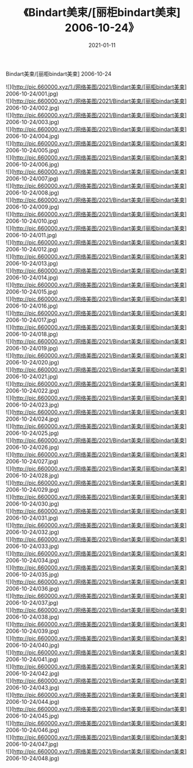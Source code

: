 ﻿---
layout: post
title:  《Bindart美束/[丽柜bindart美束] 2006-10-24》
date:   2021-01-11
img: http://pic.660000.xyz/1:/网络美图/2021/Bindart美束/[丽柜bindart美束] 2006-10-24/000.jpg
categories: [美女, 清纯, 唯美]
---

Bindart美束/[丽柜bindart美束] 2006-10-24

 ![](http://pic.660000.xyz/1:/网络美图/2021/Bindart美束/[丽柜bindart美束] 2006-10-24/001.jpg) <br>![](http://pic.660000.xyz/1:/网络美图/2021/Bindart美束/[丽柜bindart美束] 2006-10-24/002.jpg) <br>![](http://pic.660000.xyz/1:/网络美图/2021/Bindart美束/[丽柜bindart美束] 2006-10-24/003.jpg) <br>![](http://pic.660000.xyz/1:/网络美图/2021/Bindart美束/[丽柜bindart美束] 2006-10-24/004.jpg) <br>![](http://pic.660000.xyz/1:/网络美图/2021/Bindart美束/[丽柜bindart美束] 2006-10-24/005.jpg) <br>![](http://pic.660000.xyz/1:/网络美图/2021/Bindart美束/[丽柜bindart美束] 2006-10-24/006.jpg) <br>![](http://pic.660000.xyz/1:/网络美图/2021/Bindart美束/[丽柜bindart美束] 2006-10-24/007.jpg) <br>![](http://pic.660000.xyz/1:/网络美图/2021/Bindart美束/[丽柜bindart美束] 2006-10-24/008.jpg) <br>![](http://pic.660000.xyz/1:/网络美图/2021/Bindart美束/[丽柜bindart美束] 2006-10-24/009.jpg) <br>![](http://pic.660000.xyz/1:/网络美图/2021/Bindart美束/[丽柜bindart美束] 2006-10-24/010.jpg) <br>![](http://pic.660000.xyz/1:/网络美图/2021/Bindart美束/[丽柜bindart美束] 2006-10-24/011.jpg) <br>![](http://pic.660000.xyz/1:/网络美图/2021/Bindart美束/[丽柜bindart美束] 2006-10-24/012.jpg) <br>![](http://pic.660000.xyz/1:/网络美图/2021/Bindart美束/[丽柜bindart美束] 2006-10-24/013.jpg) <br>![](http://pic.660000.xyz/1:/网络美图/2021/Bindart美束/[丽柜bindart美束] 2006-10-24/014.jpg) <br>![](http://pic.660000.xyz/1:/网络美图/2021/Bindart美束/[丽柜bindart美束] 2006-10-24/015.jpg) <br>![](http://pic.660000.xyz/1:/网络美图/2021/Bindart美束/[丽柜bindart美束] 2006-10-24/016.jpg) <br>![](http://pic.660000.xyz/1:/网络美图/2021/Bindart美束/[丽柜bindart美束] 2006-10-24/017.jpg) <br>![](http://pic.660000.xyz/1:/网络美图/2021/Bindart美束/[丽柜bindart美束] 2006-10-24/018.jpg) <br>![](http://pic.660000.xyz/1:/网络美图/2021/Bindart美束/[丽柜bindart美束] 2006-10-24/019.jpg) <br>![](http://pic.660000.xyz/1:/网络美图/2021/Bindart美束/[丽柜bindart美束] 2006-10-24/020.jpg) <br>![](http://pic.660000.xyz/1:/网络美图/2021/Bindart美束/[丽柜bindart美束] 2006-10-24/021.jpg) <br>![](http://pic.660000.xyz/1:/网络美图/2021/Bindart美束/[丽柜bindart美束] 2006-10-24/022.jpg) <br>![](http://pic.660000.xyz/1:/网络美图/2021/Bindart美束/[丽柜bindart美束] 2006-10-24/023.jpg) <br>![](http://pic.660000.xyz/1:/网络美图/2021/Bindart美束/[丽柜bindart美束] 2006-10-24/024.jpg) <br>![](http://pic.660000.xyz/1:/网络美图/2021/Bindart美束/[丽柜bindart美束] 2006-10-24/025.jpg) <br>![](http://pic.660000.xyz/1:/网络美图/2021/Bindart美束/[丽柜bindart美束] 2006-10-24/026.jpg) <br>![](http://pic.660000.xyz/1:/网络美图/2021/Bindart美束/[丽柜bindart美束] 2006-10-24/027.jpg) <br>![](http://pic.660000.xyz/1:/网络美图/2021/Bindart美束/[丽柜bindart美束] 2006-10-24/028.jpg) <br>![](http://pic.660000.xyz/1:/网络美图/2021/Bindart美束/[丽柜bindart美束] 2006-10-24/029.jpg) <br>![](http://pic.660000.xyz/1:/网络美图/2021/Bindart美束/[丽柜bindart美束] 2006-10-24/030.jpg) <br>![](http://pic.660000.xyz/1:/网络美图/2021/Bindart美束/[丽柜bindart美束] 2006-10-24/031.jpg) <br>![](http://pic.660000.xyz/1:/网络美图/2021/Bindart美束/[丽柜bindart美束] 2006-10-24/032.jpg) <br>![](http://pic.660000.xyz/1:/网络美图/2021/Bindart美束/[丽柜bindart美束] 2006-10-24/033.jpg) <br>![](http://pic.660000.xyz/1:/网络美图/2021/Bindart美束/[丽柜bindart美束] 2006-10-24/034.jpg) <br>![](http://pic.660000.xyz/1:/网络美图/2021/Bindart美束/[丽柜bindart美束] 2006-10-24/035.jpg) <br>![](http://pic.660000.xyz/1:/网络美图/2021/Bindart美束/[丽柜bindart美束] 2006-10-24/036.jpg) <br>![](http://pic.660000.xyz/1:/网络美图/2021/Bindart美束/[丽柜bindart美束] 2006-10-24/037.jpg) <br>![](http://pic.660000.xyz/1:/网络美图/2021/Bindart美束/[丽柜bindart美束] 2006-10-24/038.jpg) <br>![](http://pic.660000.xyz/1:/网络美图/2021/Bindart美束/[丽柜bindart美束] 2006-10-24/039.jpg) <br>![](http://pic.660000.xyz/1:/网络美图/2021/Bindart美束/[丽柜bindart美束] 2006-10-24/040.jpg) <br>![](http://pic.660000.xyz/1:/网络美图/2021/Bindart美束/[丽柜bindart美束] 2006-10-24/041.jpg) <br>![](http://pic.660000.xyz/1:/网络美图/2021/Bindart美束/[丽柜bindart美束] 2006-10-24/042.jpg) <br>![](http://pic.660000.xyz/1:/网络美图/2021/Bindart美束/[丽柜bindart美束] 2006-10-24/043.jpg) <br>![](http://pic.660000.xyz/1:/网络美图/2021/Bindart美束/[丽柜bindart美束] 2006-10-24/044.jpg) <br>![](http://pic.660000.xyz/1:/网络美图/2021/Bindart美束/[丽柜bindart美束] 2006-10-24/045.jpg) <br>![](http://pic.660000.xyz/1:/网络美图/2021/Bindart美束/[丽柜bindart美束] 2006-10-24/046.jpg) <br>![](http://pic.660000.xyz/1:/网络美图/2021/Bindart美束/[丽柜bindart美束] 2006-10-24/047.jpg) <br>![](http://pic.660000.xyz/1:/网络美图/2021/Bindart美束/[丽柜bindart美束] 2006-10-24/048.jpg) <br>